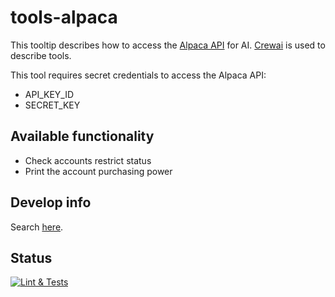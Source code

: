 # tools-alpaca

This tooltip describes how to access the [Alpaca API](https://alpaca.markets/) for
AI. [Crewai](https://github.com/joaomdmoura/crewAI) is used to describe tools.

This tool requires secret credentials to access the Alpaca API:

- API_KEY_ID
- SECRET_KEY

## Available functionality

* Check accounts restrict status
* Print the account purchasing power

## Develop info

Search [here](./develop.md).

## Status

[![Lint & Tests](https://github.com/ModularAIDev/tools-alpaca/actions/workflows/run_lint_tests.yml/badge.svg)](https://github.com/ModularAIDev/tools-alpaca/actions/workflows/run_lint_tests.yml)